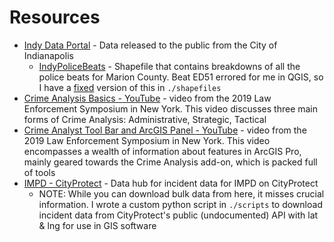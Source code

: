 # Resources

* [Indy Data Portal](https://data.indy.gov/) - Data released to the public from the City of Indianapolis
    * [IndyPoliceBeats](https://data.indy.gov/datasets/indypolicebeats/explore) - Shapefile that contains breakdowns of all the police beats for Marion County. Beat ED51 errored for me in QGIS, so I have a [fixed](https://www.qgistutorials.com/en/docs/3/handling_invalid_geometries.html) version of this in `./shapefiles`
* [Crime Analysis Basics - YouTube](https://www.youtube.com/watch?v=917x-eD-K9o) - video from the 2019 Law Enforcement Symposium in New York. This video discusses three main forms of Crime Analysis: Administrative, Strategic, Tactical
* [Crime Analyst Tool Bar and ArcGIS Panel - YouTube](https://www.youtube.com/watch?v=hvoSPgOhorM&t=3430s) - video from the 2019 Law Enforcement Symposium in New York. This video encompasses a wealth of information about features in ArcGIS Pro, mainly geared towards the Crime Analysis add-on, which is packed full of tools
* [IMPD - CityProtect](https://cityprotect.com/agency/impd) - Data hub for incident data for IMPD on CityProtect
    * NOTE: While you can download bulk data from here, it misses crucial information. I wrote a custom python script in `./scripts` to download incident data from CityProtect's public (undocumented) API with lat & lng for use in GIS software
